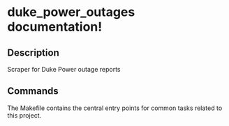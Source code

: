 # duke_power_outages documentation!

## Description

Scraper for Duke Power outage reports

## Commands

The Makefile contains the central entry points for common tasks related to this project.

